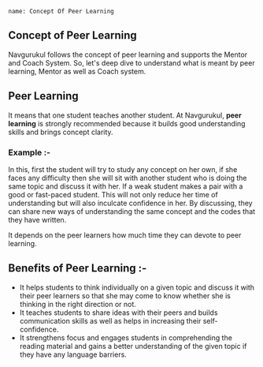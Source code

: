 ```ngMeta
name: Concept Of Peer Learning
```
## Concept of Peer Learning

Navgurukul follows the concept of peer learning and supports the Mentor and Coach System. So, let's deep dive to understand what is meant by peer learning, Mentor as well as Coach system.

## Peer Learning

It means that one student teaches another student. At Navgurukul, **peer learning** is strongly recommended because it builds good understanding skills and brings concept clarity.

### Example :-
 In this, first the student will try to study any concept on her own, if she faces any difficulty then she will sit with another student who is doing the same topic and discuss it with her. If a weak student makes a pair with a good or fast-paced student. This will not only reduce her time of understanding but will also inculcate confidence in her. By discussing, they can share new ways of understanding the same concept and the codes that they have written.

It depends on the peer learners how much time they can devote to peer learning.

## Benefits of Peer Learning :-

- It helps students to think individually on a given topic and discuss it with their peer learners so that she may come to know whether she is thinking in the right direction or not.
- It teaches students to share ideas with their peers and builds communication skills as well as helps in increasing their self-confidence.
- It strengthens focus and engages students in comprehending the reading material and gains a better understanding of the given topic if they have any language barriers.








